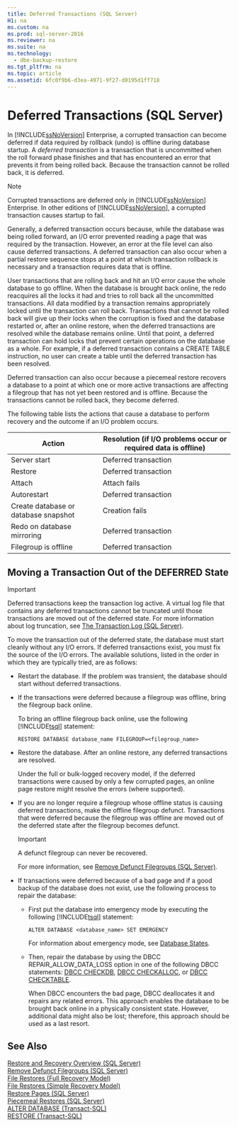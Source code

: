 ```yaml
---
title: Deferred Transactions (SQL Server)
H1: na
ms.custom: na
ms.prod: sql-server-2016
ms.reviewer: na
ms.suite: na
ms.technology: 
  - dbe-backup-restore
ms.tgt_pltfrm: na
ms.topic: article
ms.assetid: 6fc0f9b6-d3ea-4971-9f27-d0195d1ff718
---
```

# Deferred Transactions (SQL Server)
  In [!INCLUDE[ssNoVersion](../../Token/Other/ssNoVersion_md.md)] Enterprise, a corrupted transaction can become deferred if data required by rollback \(undo\) is offline during database startup. A *deferred transaction* is a transaction that is uncommitted when the roll forward phase finishes and that has encountered an error that prevents it from being rolled back. Because the transaction cannot be rolled back, it is deferred.  
  
> [!NOTE]  
>  Corrupted transactions are deferred only in [!INCLUDE[ssNoVersion](../../Token/Other/ssNoVersion_md.md)] Enterprise. In other editions of [!INCLUDE[ssNoVersion](../../Token/Other/ssNoVersion_md.md)], a corrupted transaction causes startup to fail.  
  
 Generally, a deferred transaction occurs because, while the database was being rolled forward, an I\/O error prevented reading a page that was required by the transaction. However, an error at the file level can also cause deferred transactions. A deferred transaction can also occur when a partial restore sequence stops at a point at which transaction rollback is necessary and a transaction requires data that is offline.  
  
 User transactions that are rolling back and hit an I\/O error cause the whole database to go offline. When the database is brought back online, the redo reacquires all the locks it had and tries to roll back all the uncommitted transactions. All data modified by a transaction remains appropriately locked until the transaction can roll back. Transactions that cannot be rolled back will give up their locks when the corruption is fixed and the database restarted or, after an online restore, when the deferred transactions are resolved while the database remains online. Until that point, a deferred transaction can hold locks that prevent certain operations on the database as a whole. For example, if a deferred transaction contains a CREATE TABLE instruction, no user can create a table until the deferred transaction has been resolved.  
  
 Deferred transaction can also occur because a piecemeal restore recovers a database to a point at which one or more active transactions are affecting a filegroup that has not yet been restored and is offline. Because the transactions cannot be rolled back, they become deferred.  
  
 The following table lists the actions that cause a database to perform recovery and the outcome if an I\/O problem occurs.  
  
|Action|Resolution \(if I\/O problems occur or required data is offline\)|  
|------------|-----------------------------------------------------------------------|  
|Server start|Deferred transaction|  
|Restore|Deferred transaction|  
|Attach|Attach fails|  
|Autorestart|Deferred transaction|  
|Create database or database snapshot|Creation fails|  
|Redo on database mirroring|Deferred transaction|  
|Filegroup is offline|Deferred transaction|  
  
## Moving a Transaction Out of the DEFERRED State  
  
> [!IMPORTANT]  
>  Deferred transactions keep the transaction log active. A virtual log file that contains any deferred transactions cannot be truncated until those transactions are moved out of the deferred state. For more information about log truncation, see [The Transaction Log &#40;SQL Server&#41;](../../Topics/TopicNameNotContainA/The-Transaction-Log--SQL-Server-.md).  
  
 To move the transaction out of the deferred state, the database must start cleanly without any I\/O errors. If deferred transactions exist, you must fix the source of the I\/O errors. The available solutions, listed in the order in which they are typically tried, are as follows:  
  
-   Restart the database. If the problem was transient, the database should start without deferred transactions.  
  
-   If the transactions were deferred because a filegroup was offline, bring the filegroup back online.  
  
     To bring an offline filegroup back online, use the following [!INCLUDE[tsql](../../Token/Other/tsql_md.md)] statement:  
  
    ```  
    RESTORE DATABASE database_name FILEGROUP=<filegroup_name>  
    ```  
  
-   Restore the database. After an online restore, any deferred transactions are resolved.  
  
     Under the full or bulk\-logged recovery model, if the deferred transactions were caused by only a few corrupted pages, an online page restore might resolve the errors \(where supported\).  
  
-   If you are no longer require a filegroup whose offline status is causing deferred transactions, make the offline filegroup defunct. Transactions that were deferred because the filegroup was offline are moved out of the deferred state after the filegroup becomes defunct.  
  
    > [!IMPORTANT]  
    >  A defunct filegroup can never be recovered.  
  
     For more information, see [Remove Defunct Filegroups &#40;SQL Server&#41;](../../Topics/TopicNameNotContainA/Remove-Defunct-Filegroups--SQL-Server-.md).  
  
-   If transactions were deferred because of a bad page and if a good backup of the database does not exist, use the following process to repair the database:  
  
    -   First put the database into emergency mode by executing the following [!INCLUDE[tsql](../../Token/Other/tsql_md.md)] statement:  
  
        ```  
        ALTER DATABASE <database_name> SET EMERGENCY  
        ```  
  
         For information about emergency mode, see [Database States](../../Topics/TopicNameNotContainA/Database-States.md).  
  
    -   Then, repair the database by using the DBCC REPAIR\_ALLOW\_DATA\_LOSS option in one of the following DBCC statements: [DBCC CHECKDB](../Topic/DBCC%20CHECKDB%20\(Transact-SQL\).md), [DBCC CHECKALLOC](../Topic/DBCC%20CHECKALLOC%20\(Transact-SQL\).md), or [DBCC CHECKTABLE](../Topic/DBCC%20CHECKTABLE%20\(Transact-SQL\).md).  
  
         When DBCC encounters the bad page, DBCC deallocates it and repairs any related errors. This approach enables the database to be brought back online in a physically consistent state. However, additional data might also be lost; therefore, this approach should be used as a last resort.  
  
## See Also  
 [Restore and Recovery Overview &#40;SQL Server&#41;](../../Topics/TopicNameNotContainA/Restore-and-Recovery-Overview--SQL-Server-.md)   
 [Remove Defunct Filegroups &#40;SQL Server&#41;](../../Topics/TopicNameNotContainA/Remove-Defunct-Filegroups--SQL-Server-.md)   
 [File Restores &#40;Full Recovery Model&#41;](../../Topics/TopicNameNotContainA/File-Restores--Full-Recovery-Model-.md)   
 [File Restores &#40;Simple Recovery Model&#41;](../../Topics/TopicNameNotContainA/File-Restores--Simple-Recovery-Model-.md)   
 [Restore Pages &#40;SQL Server&#41;](../../Topics/TopicNameNotContainA/Restore-Pages--SQL-Server-.md)   
 [Piecemeal Restores &#40;SQL Server&#41;](../../Topics/TopicNameNotContainA/Piecemeal-Restores--SQL-Server-.md)   
 [ALTER DATABASE &#40;Transact-SQL&#41;](../Topic/ALTER%20DATABASE%20\(Transact-SQL\).md)   
 [RESTORE &#40;Transact-SQL&#41;](../Topic/RESTORE%20\(Transact-SQL\).md)  
  
  